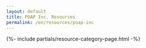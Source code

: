 ```yaml
---
layout: default
title: POAP Inc. Resources
permalink: /en/resources/poap-inc
---
```



{%- include partials/resource-category-page.html -%}

